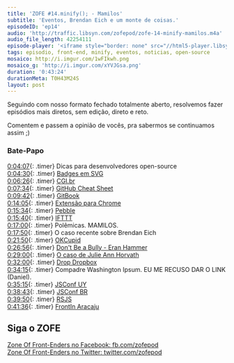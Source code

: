 ```yaml
---
title: 'ZOFE #14.minify(); - Mamilos'
subtitle: 'Eventos, Brendan Eich e um monte de coisas.'
episodeID: 'ep14'
audio: 'http://traffic.libsyn.com/zofepod/zofe-14-minify-mamilos.m4a'
audio_file_length: 42254111
episode-player: '<iframe style="border: none" src="//html5-player.libsyn.com/embed/episode/id/7032643/height/90/theme/custom/autoplay/no/autonext/no/thumbnail/yes/preload/no/no_addthis/no/direction/backward/render-playlist/no/custom-color/87A93A/" height="90" width="100%" scrolling="no"  allowfullscreen webkitallowfullscreen mozallowfullscreen oallowfullscreen msallowfullscreen></iframe>'
tags: episodio, front-end, minify, eventos, noticias, open-source
mosaico: http://i.imgur.com/1wFIkwh.png
mosaico_g: 'http://i.imgur.com/xYVJGsa.png'
duration: '0:43:24'
durationMeta: T0H43M24S
layout: post
---
```


Seguindo com nosso formato fechado totalmente aberto, resolvemos fazer episódios mais diretos, sem edição, direto e reto.

<!-- excerpt -->

Comentem e passem a opinião de vocês, pra sabermos se continuamos assim ;)

### Bate-Papo

[0:04:07](#t=0:04:07){: .timer} Dicas para desenvolvedores open-source<br>
[0:04:30](#t=0:04:30){: .timer} [Badges em SVG](http://shields.io)<br>
[0:06:26](#t=0:6:26){: .timer} [CGI.br](http://cgi.br)<br>
[0:07:34](#t=0:7:34){: .timer} [GitHub Cheat Sheet](https://github.com/tiimgreen/github-cheat-sheet)<br>
[0:09:42](#t=0:9:42){: .timer} [GitBook](https://github.com/GitbookIO/gitbook)<br>
[0:14:05](#t=0:14:05){: .timer} [Extensão para Chrome](https://chrome.google.com/webstore/detail/github-notifier/lmjdlojahmbbcodnpecnjnmlddbkjhnn)<br>
[0:15:34](#t=0:15:35){: .timer} [Pebble](https://getpebble.com/)<br>
[0:15:40](#t=0:15:40){: .timer} [IFTTT](http://ifttt.com/)<br>
[0:17:00](#t=0:17:00){: .timer} Polêmicas. MAMILOS.<br>
[0:17:50](#t=0:17:50){: .timer} O caso recente sobre Brendan Eich<br>
[0:21:50](#t=0:21:50){: .timer} [OKCupid](http://www.theverge.com/2014/3/31/5568136/okcupid-asks-users-to-boycott-firefox-because-of-ceos-gay-rights)<br>
[0:26:56](#t=0:26:56){: .timer} [Don't Be a Bully - Eran Hammer](http://hueniverse.com/2014/03/26/dont-be-a-bully/)<br>
[0:29:00](#t=0:29:00){: .timer} [O caso de Julie Ann Horvath](http://techcrunch.com/2014/03/15/julie-ann-horvath-describes-sexism-and-intimidation-behind-her-github-exit/)<br>
[0:32:00](#t=0:32:00){: .timer} [Drop Dropbox](http://drop-dropbox.com)<br>
[0:34:15](#t=0:34:15){: .timer} Compadre Washington Ipsum. EU ME RECUSO DAR O LINK (Daniel).<br>
[0:35:15](#t=0:35:15){: .timer} [JSConf UY](http://jsconf.uy)<br>
[0:38:43](#t=0:38:43){: .timer} [JSConf BR](http://jsconfbr.org)<br>
[0:39:50](#t=0:39:50){: .timer} [RSJS](http://rsjs.org)<br>
[0:41:36](#t=0:41:36){: .timer} [FrontIn Aracaju](http://frontinaracaju.com.br/)<br>

## Siga o ZOFE

[Zone Of Front-Enders no Facebook: fb.com/zofepod](http://fb.com/zofepod/ 'ZOFE no Facebook: fb.com/zofepod')<br>
[Zone Of Front-Enders no Twitter: twitter.com/zofepod](http://twitter.com/zofepod/ 'ZOFE no Twitter')<br>

